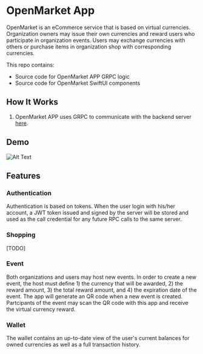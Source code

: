 # OpenMarket App

OpenMarket is an eCommerce service that is based on virtual currencies.
Organization owners may issue their own currencies and reward users who participate in organization events.
Users may exchange currencies with others or purchase items in organization shop with corresponding currencies.

This repo contains:
- Source code for OpenMarket APP GRPC logic
- Source code for OpenMarket SwiftUI components

## How It Works

1. OpenMarket APP uses GRPC to communicate with the backend server [here](https://github.com/miska12345/OpenMarket). 

## Demo
![Alt Text](https://media.giphy.com/media/3Ss7TFXeTkLQQWZocp/giphy.gif)
## Features
### Authentication
Authentication is based on tokens.
When the user login with his/her account, a JWT token issued and signed by the server will be stored and used as the call credential for any future RPC calls to the same server.
### Shopping
[TODO]
### Event
Both organizations and users may host new events. In order to create a new event, the host must define 1) the currency that will be awarded, 2) the reward amount, 3) the total reward amount, and 4) the expiration date of the event.
The app will generate an QR code when a new event is created.
Partcipants of the event may scan the QR code with this app and receive the virtual currency reward.

### Wallet
The wallet contains an up-to-date view of the user's current balances for owned currencies as well as a full transaction history.
